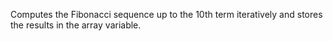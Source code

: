 Computes the Fibonacci sequence up to the 10th term iteratively and stores the results in the array variable.
